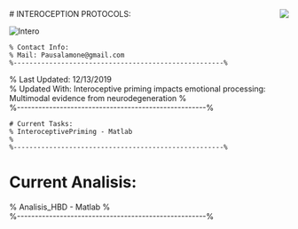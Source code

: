 <img align="right" src="http://lpen.com.ar/wp-content/uploads/2016/06/logo1.png">
# INTEROCEPTION PROTOCOLS:  

![Intero](https://user-images.githubusercontent.com/58863799/70834265-9f3df280-1dd8-11ea-8ca9-3393864b3aba.png)

~~~~~~~~~~~~~~~~~~~~~~~~~~~~~~~~~~~~~~~~~~~~~~~~~~~~~~~ 
% Contact Info:
% Mail: Pausalamone@gmail.com
%-----------------------------------------------------%  
~~~~~~~~~~~~~~~~~~~~~~~~~~~~~~~~~~~~~~~~~~~~~~~~~~~~~~~   
% Last Updated: 12/13/2019  
% Updated With: Interoceptive priming impacts emotional processing: Multimodal evidence from neurodegeneration
%  
%-----------------------------------------------------%
~~~~~~~~~~~~~~~~~~~~~~~~~~~~~~~~~~~~~~~~~~~~~~~~~~~~~~~
# Current Tasks:  
% InteroceptivePriming - Matlab
%  
%-----------------------------------------------------%  
~~~~~~~~~~~~~~~~~~~~~~~~~~~~~~~~~~~~~~~~~~~~~~~~~~~~~~~ 
# Current Analisis:  
% Analisis_HBD - Matlab
%  
%-----------------------------------------------------% 
